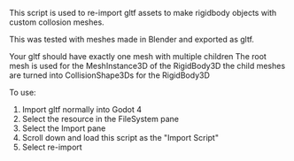 This script is used to re-import gltf assets to make rigidbody objects with custom collosion meshes.

This was tested with meshes made in Blender and exported as gltf.

Your gltf should have exactly one mesh with multiple children
The root mesh is used for the MeshInstance3D of the RigidBody3D
the child meshes are turned into CollisionShape3Ds for the RigidBody3D

To use:
1) Import gltf normally into Godot 4
2) Select the resource in the FileSystem pane
3) Select the Import pane
4) Scroll down and load this script as the "Import Script"
5) Select re-import
